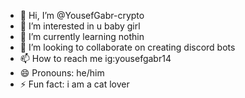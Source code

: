 - 👋 Hi, I’m @YousefGabr-crypto
- 👀 I’m interested in u baby girl
- 🌱 I’m currently learning nothin
- 💞️ I’m looking to collaborate on creating discord bots
- 📫 How to reach me ig:yousefgabr14
- 😄 Pronouns: he/him
- ⚡ Fun fact: i am a cat lover

<!---
YousefGabr-crypto/YousefGabr-crypto is a ✨ special ✨ repository because its `README.md` (this file) appears on your GitHub profile.
You can click the Preview link to take a look at your changes.
--->
